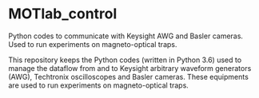 # MOTlab_control
Python codes to communicate with Keysight AWG and Basler cameras. Used to run experiments on magneto-optical traps.

This repository keeps the Python codes (written in Python 3.6) used to manage the dataflow from and to Keysight arbitrary waveform generators (AWG), Techtronix oscilloscopes and Basler cameras. These equipments are used to run experiments on magneto-optical traps.  
